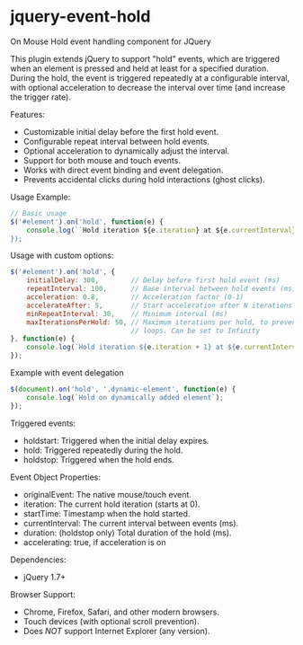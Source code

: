 # jquery-event-hold
On Mouse Hold event handling component for JQuery

This plugin extends jQuery to support "hold" events, which are triggered when an element is pressed and held at least for a specified duration. During the hold, the event is triggered repeatedly at a configurable interval, with optional acceleration to decrease the interval over time (and increase the trigger rate).

Features:
- Customizable initial delay before the first hold event.
- Configurable repeat interval between hold events.
- Optional acceleration to dynamically adjust the interval.
- Support for both mouse and touch events.
- Works with direct event binding and event delegation.
- Prevents accidental clicks during hold interactions (ghost clicks).

Usage Example:
```javascript
// Basic usage
$('#element').on('hold', function(e) {
    console.log(``Hold iteration ${e.iteration} at ${e.currentInterval}ms`);
});
```

Usage with custom options:
```javascript
$('#element').on('hold', {
    initialDelay: 300,        // Delay before first hold event (ms)
    repeatInterval: 100,      // Base interval between hold events (ms)
    acceleration: 0.8,        // Acceleration factor (0-1)
    accelerateAfter: 5,       // Start acceleration after N iterations
    minRepeatInterval: 30,    // Minimum interval (ms)
    maxIterationsPerHold: 50, // Maximum iterations per hold, to prevent infinite
                              // loops. Can be set to Infinity
}, function(e) {
    console.log(`Hold iteration ${e.iteration + 1} at ${e.currentInterval}ms`);
});
```

Example with event delegation

```javascript
$(document).on('hold', '.dynamic-element', function(e) {
    console.log(`Hold on dynamically added element`);
});
```

Triggered events:
- holdstart: Triggered when the initial delay expires.
- hold: Triggered repeatedly during the hold.
- holdstop: Triggered when the hold ends.

Event Object Properties:
- originalEvent: The native mouse/touch event.
- iteration: The current hold iteration (starts at 0).
- startTime: Timestamp when the hold started.
- currentInterval: The current interval between events (ms).
- duration: (holdstop only) Total duration of the hold (ms).
- accelerating: true, if acceleration is on

Dependencies:
- jQuery 1.7+

Browser Support:
- Chrome, Firefox, Safari, and other modern browsers.
- Touch devices (with optional scroll prevention).
- Does *NOT* support Internet Explorer (any version).
